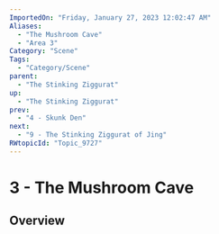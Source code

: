 ```yaml
---
ImportedOn: "Friday, January 27, 2023 12:02:47 AM"
Aliases:
  - "The Mushroom Cave"
  - "Area 3"
Category: "Scene"
Tags:
  - "Category/Scene"
parent:
  - "The Stinking Ziggurat"
up:
  - "The Stinking Ziggurat"
prev:
  - "4 - Skunk Den"
next:
  - "9 - The Stinking Ziggurat of Jing"
RWtopicId: "Topic_9727"
---
```

# 3 - The Mushroom Cave
## Overview
